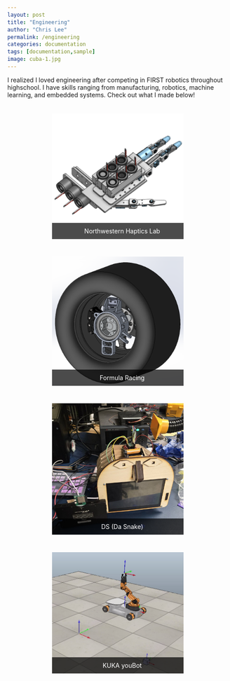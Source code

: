 ```yaml
---
layout: post
title: "Engineering"
author: "Chris Lee"
permalink: /engineering
categories: documentation
tags: [documentation,sample]
image: cuba-1.jpg
---
```


I realized I loved engineering after competing in FIRST robotics throughout highschool. I have skills ranging from manufacturing, robotics, machine learning, and embedded systems. Check out what I made below!

<style>
.container {
  display: flex;
  flex-wrap: wrap;
  justify-content: space-around;
}

.image-card {
  position: relative;
  width: 300px;
  margin: 20px;
  overflow: hidden;
  transition: transform 0.3s ease;
}

.image-card img {
  width: 100%;
  display: block;
  transition: transform 0.3s ease;
}

.image-card:hover {
  transform: scale(1.05);
}

.image-card:hover img {
  transform: scale(1.1);
}

.overlay {
  position: absolute;
  bottom: 0;
  background: rgba(0, 0, 0, 0.7);
  color: #fff;
  width: 100%;
  text-align: center;
  padding: 10px;
  transition: 0.3s ease;
  border-radius: 0; /* Ensure sharp corners */
}

.image-card:hover .overlay {
  bottom: 0;
}
</style>

<div class="container">
  <div class="image-card">
    <a href="/engineering/haptics">
      <img src="/assets/img/aiet-hand.png" alt="Northwestern Haptics Lab">
      <div class="overlay">Northwestern Haptics Lab</div>
    </a>
  </div>
  <div class="image-card">
    <a href="/engineering/formula">
      <img src="/assets/img/upright.png" alt="Formula Racing">
      <div class="overlay">Formula Racing</div>
    </a>
  </div>
  <div class="image-card">
    <a href="/engineering/DS">
      <img src="/assets/img/da-snake.jpg" alt="DS">
      <div class="overlay">DS (Da Snake)</div>
    </a>
  </div>
  <div class="image-card">
    <a href="/engineering/kuka">
      <img src="/assets/img/kukapic.png" alt="KUKA youBot">
      <div class="overlay">KUKA youBot</div>
    </a>
  </div>
</div>
